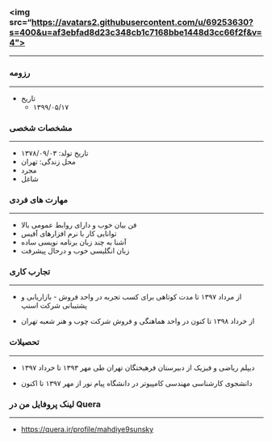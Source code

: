 ### <img src=“https://avatars2.githubusercontent.com/u/69253630?s=400&u=af3ebfad8d23c348cb1c7168bbe1448d3cc66f2f&v=4">

---

### رزومه

---

+ تاریخ
  - ۱۳۹۹/۰۵/۱۷

### مشخصات شخصی

---

+ تاریخ تولد: ۱۳۷۸/۰۹/۰۳
+ محل زندگی: تهران
+ مجرد
+ شاغل

### مهارت های فردی

---

+ فن بیان خوب و دارای روابط عمومی بالا
+ توانایی کار با نرم افزارهای آفیس
+ آشنا به چند زبان برنامه نویسی ساده
+ زبان انگلیسی خوب و درحال پیشرفت

### تجارب کاری

---

+ از مرداد ۱۳۹۷ تا مدت کوتاهی برای کسب تجربه در واحد فروش - بازاریابی و پشتیبانی شرکت اسنپ
  
+ از خرداد ۱۳۹۸ تا کنون در واحد هماهنگی و فروش شرکت چوب و هنر شعبه تهران
  
### تحصیلات

---

+ دیپلم ریاضی و فیزیک از دبیرستان فرهیختگان تهران طی مهر ۱۳۹۳ تا خرداد ۱۳۹۷
  
+ دانشجوی کارشناسی مهندسی کامپیوتر در دانشگاه پیام نور از مهر ۱۳۹۷ تا اکنون
  
### لینک پروفایل من در Quera

---

+ https://quera.ir/profile/mahdiye9sunsky

